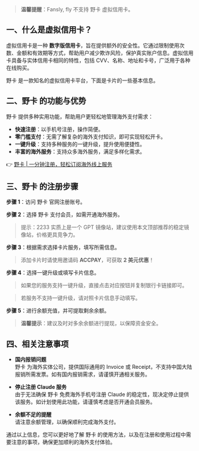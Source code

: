 > **温馨提醒**：Fansly, fly 不支持 野卡 虚拟信用卡。

## 一、什么是虚拟信用卡？

虚拟信用卡是一种 **数字版信用卡**，旨在提供额外的安全性。它通过限制使用次数、金额和有效期等方式，帮助用户减少欺诈风险，保护真实账户信息。虚拟信用卡具备与实体信用卡相同的特性，包括 CVV、名称、地址和卡号，广泛用于各种在线购买。

野卡 是一款知名的虚拟信用卡平台，下面是卡片的一些基本信息。

## 二、野卡 的功能与优势

野卡 提供多种实用功能，帮助用户更轻松地管理海外支付需求：

- **快速注册**：以手机号注册，操作简便。
- **零门槛支付**：无需了解复杂的海外支付知识，即可实现轻松开卡。
- **一键升级**：支持多种服务的一键升级，提升使用便捷性。
- **丰富的海外服务**：支持众多海外服务，满足多样化需求。

👉 [野卡 | 一分钟注册，轻松订阅海外线上服务](https://bit.ly/bewildcard)

## 三、野卡 的注册步骤

**步骤 1**：访问 野卡 官网注册账号。

**步骤 2**：选择 野卡 支付会员，如需开通海外服务。

> 提示：2233 实质上是一个 GPT 镜像站，建议使用本文顶部推荐的稳定镜像站，价格更具竞争力。

**步骤 3**：根据需求选择卡片服务，填写所需信息。

> 添加卡片时请使用邀请码 **ACCPAY**，可获取 **2 美元优惠**！

**步骤 4**：选择一键升级或填写卡片信息。

> 如果您的服务支持一键升级，直接点击对应按钮并复制银行卡链接即可。

> 若服务不支持一键升级，请对照卡片信息手动填写。

**步骤 5**：进行余额充值，并可提取剩余余额。

> **温馨提示**：建议及时对多余余额进行提现，以保障资金安全。

## 四、相关注意事项

- **国内报销问题**  
  野卡 为海外实体公司，提供国际通用的 Invoice 或 Receipt，不支持中国大陆报销所需发票。如有国内报销需求，请谨慎开通相关服务。

- **停止注册 Claude 服务**  
  由于无法确保 野卡 免费海外手机号注册 Claude 的稳定性，现决定停止提供该服务。如计划使用此功能，请谨慎考虑是否开通会员服务。

- **余额不足的提醒**  
  请注意余额管理，以确保顺利完成海外支付。

通过以上信息，您可以更好地了解 野卡 的使用方法，以及在注册和使用过程中需要注意的事项，确保更加顺利的海外支付体验。